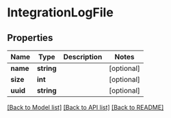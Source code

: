 # IntegrationLogFile

## Properties
Name | Type | Description | Notes
------------ | ------------- | ------------- | -------------
**name** | **string** |  | [optional] 
**size** | **int** |  | [optional] 
**uuid** | **string** |  | [optional] 

[[Back to Model list]](../README.md#documentation-for-models) [[Back to API list]](../README.md#documentation-for-api-endpoints) [[Back to README]](../README.md)



